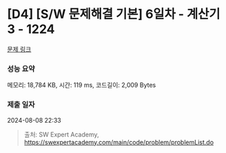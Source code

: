 # [D4] [S/W 문제해결 기본] 6일차 - 계산기3 - 1224 

[문제 링크](https://swexpertacademy.com/main/code/problem/problemDetail.do?contestProbId=AV14tDX6AFgCFAYD) 

### 성능 요약

메모리: 18,784 KB, 시간: 119 ms, 코드길이: 2,009 Bytes

### 제출 일자

2024-08-08 22:33



> 출처: SW Expert Academy, https://swexpertacademy.com/main/code/problem/problemList.do
